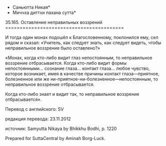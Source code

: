 * Саньютта Никая*
* Миччха диттхи пахана сутта*

35\.165\. Оставление неправильных воззрений
\=\=\=\=\=\=\=\=\=\=\=\=\=\=\=\=\=\=\=\=\=\=\=\=\=\=\=\=\=\=\=\=\=\=\=\=\=\=\=\=\=

И тогда один монах подошёл к Благословенному, поклонился ему, сел рядом и сказал: «Учитель, как следует знать, как следует видеть, чтобы неправильное воззрение было оставлено?»

«Монах, когда кто\-либо видит глаз непостоянным, то неправильное воззрение отбрасывается\. Когда кто\-либо видит формы непостоянными… сознание глаза… контакт глаза… любое чувство, которое возникает, имея в качестве причины контакт глаза—приятное, болезненное или же ни\-приятное\-ни\-болезненное—непостоянным, то неправильное воззрение отбрасывается\.

Когда кто\-либо знает и видит так, то неправильное воззрение отбрасывается»\.

Перевод с английского: SV

редакция перевода: 23\.11\.2012

источник: Samyutta Nikaya by Bhikkhu Bodhi, p\. 1220

Prepared for SuttaCentral by Aminah Borg\-Luck\.